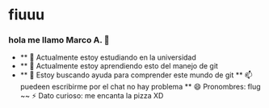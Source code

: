 # fiuuu
### hola me llamo Marco A. 👋

- ** 🔭 Actualmente estoy estudiando en la universidad 
- ** 🌱 Actualmente estoy aprendiendo esto del manejo de git 
- ** 🤔 Estoy buscando ayuda para comprender este mundo de git 
** 📫 puedeen escribirme por el chat no hay problema 
** 😄 Pronombres: flug 
~~ ⚡ Dato curioso: me encanta la pizza XD

